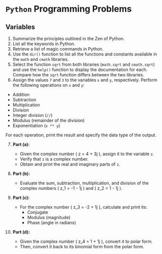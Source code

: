 # `Python` Programming Problems

## Variables

1. Summarize the principles outlined in the Zen of Python.
2. List all the keywords in Python.
3. Retrieve a list of magic commands in Python.
4. Use the `dir()` function to list all the functions and constants available in the `math` and `cmath` libraries.
5. Select the function `sqrt` from both libraries (`math.sqrt` and `cmath.sqrt`) and use the `help()` function to display the documentation for each. Compare how the `sqrt` function differs between the two libraries.
6. Assign the values `7` and `3` to the variables `x` and `y`, respectively. Perform the following operations on `x` and `y`: 
  - Addition
  - Subtraction
  - Multiplication
  - Division
  - Integer division (`//`)
  - Modulus (remainder of the division)
  - Exponentiation (`x ** y`)

For each operation, print the result and specify the data type of the output.

7. **Part (a):**
   - Given the complex number \( z = 4 + 3j \), assign it to the variable `z`.
   - Verify that `z` is a complex number.
   - Obtain and print the real and imaginary parts of `z`.

2. **Part (b):**
   - Evaluate the sum, subtraction, multiplication, and division of the complex numbers \( z_1 = -1 - 1j \) and \( z_2 = 1 - 1j \).

3. **Part (c):**
   - For the complex number \( z_3 = -2 + 1j \), calculate and print its:
     - Conjugate
     - Modulus (magnitude)
     - Phase (angle in radians)

4. **Part (d):**
   - Given the complex number \( z_4 = 1 + 1j \), convert it to polar form.
   - Then, convert it back to its binomial form from the polar form.

